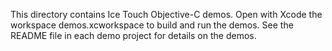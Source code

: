 This directory contains Ice Touch Objective-C demos. Open with Xcode the workspace demos.xcworkspace to build and run the demos. See the README file in each demo project for details on the demos.
